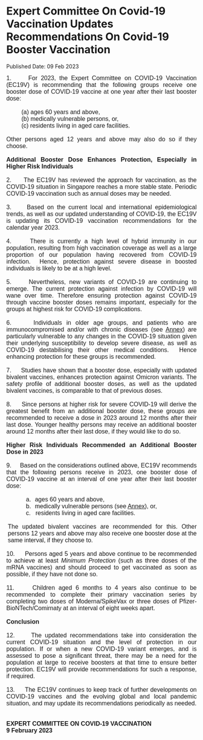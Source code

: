<html>
    <meta http-equiv="Content-Type" content="text/html; charset=utf-8"/>
    <meta charset="utf-8"/>
    <title>Expert Committee On Covid-19 Vaccination Updates Recommendations On Covid-19 Booster Vaccination</title>
    <body><h1>Expert Committee On Covid-19 Vaccination Updates Recommendations On Covid-19 Booster Vaccination</h1>
    <p>Published Date: 09 Feb 2023</p> <p style="margin: 0cm; font-size: 11pt; font-family: Calibri, sans-serif; text-align: justify; line-height: normal;"><span style="font-family: Arial;"><span style="font-size: 12pt;">1.&nbsp; &nbsp; &nbsp;</span><span style="font-size: 12pt;">For 2023, the Expert Committee on COVID-19 Vaccination (EC19V) is recommending that the following groups receive one booster dose of COVID-19 vaccine at one year after their last booster dose:</span></span></p><p style="margin: 0cm; font-size: 11pt; font-family: Calibri, sans-serif; text-align: justify; line-height: normal;"><span style="font-family: Arial;"><span style="font-size: 12pt;">&nbsp;</span></span></p><p style="margin: 0cm 0cm 0cm 40px; font-size: 11pt; font-family: Calibri, sans-serif; text-align: justify; line-height: normal;"><span style="font-family: Arial;"><span style="font-size: 12pt;">(a) ages 60 years and above,</span></span></p><p style="margin: 0cm 0cm 0cm 40px; font-size: 11pt; font-family: Calibri, sans-serif; text-align: justify; line-height: normal;"><span style="font-family: Arial;"><span style="font-size: 12pt;">(b) medically vulnerable persons, or,<br></span></span><span style="font-size: 12pt; font-family: Arial;">(c) residents living in aged care facilities.</span></p><p style="margin: 0cm; font-size: 11pt; font-family: Calibri, sans-serif; text-align: justify; line-height: normal;"><span style="font-family: Arial;"><span style="font-size: 12pt;">&nbsp;</span></span></p><p style="margin: 0cm; font-size: 11pt; font-family: Calibri, sans-serif; text-align: justify; line-height: normal;"><span style="font-family: Arial;"><span style="font-size: 12pt;">Other persons aged 12 years and above may also do so if they choose.</span></span></p><p style="margin: 0cm; font-size: 11pt; font-family: Calibri, sans-serif; text-align: justify; line-height: normal;"><span style="font-family: Arial;"><strong><span style="font-size: 12pt;">&nbsp;</span></strong></span></p><p style="margin: 0cm; font-size: 11pt; font-family: Calibri, sans-serif; text-align: justify; line-height: normal;"><span style="font-family: Arial;"><strong><span style="font-size: 12pt;">Additional Booster Dose Enhances Protection, Especially in Higher Risk Individuals</span></strong></span></p><p style="margin: 0cm; font-size: 11pt; font-family: Calibri, sans-serif; text-align: justify; line-height: normal;"><span style="font-family: Arial;"><strong><span style="font-size: 12pt;">&nbsp;</span></strong></span></p><p style="margin: 0cm; font-size: 11pt; font-family: Calibri, sans-serif; text-align: justify; line-height: normal;"><span style="font-family: Arial;"><span style="font-size: 12pt;">2.&nbsp; &nbsp; &nbsp;</span><span style="font-size: 12pt;">The EC19V has reviewed the approach for vaccination, as the COVID-19 situation in Singapore reaches a more stable state. Periodic COVID-19 vaccination such as annual doses may be needed.</span></span></p><p style="margin: 0cm; font-size: 11pt; font-family: Calibri, sans-serif; text-align: justify; line-height: normal;"><span style="font-family: Arial;"><span style="font-size: 12pt;">&nbsp;</span></span></p><p style="margin: 0cm; font-size: 11pt; font-family: Calibri, sans-serif; text-align: justify; line-height: normal;"><span style="font-family: Arial;"><span style="font-size: 12pt;">3.&nbsp; &nbsp; &nbsp;</span><span style="font-size: 12pt;">Based on the current local and international epidemiological trends, as well as our updated understanding of COVID-19, the EC19V is updating its COVID-19 vaccination recommendations for the calendar year 2023.</span></span></p><p style="margin: 0cm; font-size: 11pt; font-family: Calibri, sans-serif; text-align: justify; line-height: normal;"><span style="font-family: Arial;"><strong><span style="font-size: 12pt;">&nbsp;</span></strong></span></p><p style="margin: 0cm; font-size: 11pt; font-family: Calibri, sans-serif; text-align: justify; line-height: normal;"><span style="font-family: Arial;"><span style="font-size: 12pt;">4.&nbsp; &nbsp; &nbsp;</span><span style="font-size: 12pt;">There is currently a high level of hybrid immunity in our population, resulting from high vaccination coverage as well as a large proportion of our population having recovered from COVID-19 infection. &nbsp;Hence, protection against severe disease in boosted individuals is likely to be at a high level.</span></span></p><p style="margin: 0cm; font-size: 11pt; font-family: Calibri, sans-serif; text-align: justify; line-height: normal;"><span style="font-family: Arial;"><span style="font-size: 12pt;">&nbsp;</span></span></p><p style="margin: 0cm; font-size: 11pt; font-family: Calibri, sans-serif; text-align: justify; line-height: normal;"><span style="font-family: Arial;"><span style="font-size: 16px;">5.&nbsp; &nbsp; &nbsp;Nevertheless, new variants of COVID-19 are continuing to emerge. The current protection against infection by COVID-19 will wane over time. Therefore ensuring protection against COVID-19 through vaccine booster doses remains important, especially for the groups at highest risk for COVID-19 complications.</span></span></p><p style="margin: 0cm; font-size: 11pt; font-family: Calibri, sans-serif; text-align: justify; line-height: normal;"><span style="font-family: Arial;"><span style="font-size: 12pt;">&nbsp;</span></span></p><p style="margin: 0cm; font-size: 11pt; font-family: Calibri, sans-serif; text-align: justify; line-height: normal;"><span style="font-family: Arial;"><span style="font-size: 12pt;">6.&nbsp; &nbsp; &nbsp;Individuals in older age groups, and patients who are immunocompromised and/or with chronic diseases (see <u><a href="/docs/librariesprovider5/default-document-library/annex9118b57b0df0497dab7b2a9cc80031ba.pdf?sfvrsn=b6e8fcbc_0" title="Annex">Annex</a></u>) are particularly vulnerable to any changes in the COVID-19 situation given their underlying susceptibility to develop severe disease, as well as COVID-19 destabilising their other medical conditions.&nbsp; Hence enhancing protection for these groups is recommended.</span></span></p><p style="margin: 0cm; font-size: 11pt; font-family: Calibri, sans-serif; text-align: justify; line-height: normal;"><span style="font-family: Arial;"><span style="font-size: 12pt;">&nbsp;</span></span></p><p style="margin: 0cm; font-size: 11pt; font-family: Calibri, sans-serif; text-align: justify; line-height: normal;"><span style="font-family: Arial;"><span style="font-size: 12pt;">7.&nbsp; &nbsp; &nbsp;</span><span style="font-size: 12pt;">Studies have shown that a booster dose, especially with updated bivalent vaccines, enhances protection against Omicron variants. The safety profile of additional booster doses, as well as the updated bivalent vaccines, is comparable to that of previous doses.</span></span></p><p style="margin: 0cm; font-size: 11pt; font-family: Calibri, sans-serif; text-align: justify; line-height: normal;"><span style="font-family: Arial;"><span style="font-size: 12pt;">&nbsp;</span></span></p><p style="margin: 0cm; font-size: 11pt; font-family: Calibri, sans-serif; text-align: justify; line-height: normal;"><span style="font-family: Arial;"><span style="font-size: 12pt;">8.&nbsp; &nbsp; &nbsp;</span><span style="font-size: 12pt;">Since persons at higher risk for severe COVID-19 will derive the greatest benefit from an additional booster dose, these groups are recommended to receive a dose in 2023 around 12 months after their last dose. Younger healthy persons may receive an additional booster around 12 months after their last dose, if they would like to do so.<br></span></span></p><p style="margin: 0cm; font-size: 11pt; font-family: Calibri, sans-serif; text-align: justify; line-height: normal;"><span style="font-family: Arial;"><strong><span style="font-size: 12pt;"><br>Higher Risk Individuals Recommended an Additional Booster Dose in 2023</span></strong></span></p><p style="margin: 0cm; font-size: 11pt; font-family: Calibri, sans-serif; text-align: justify; line-height: normal;"><span style="font-family: Arial;"><strong><span style="font-size: 12pt;">&nbsp;</span></strong></span></p><p style="margin: 0cm; font-size: 11pt; font-family: Calibri, sans-serif; text-align: justify; line-height: normal;"><span style="font-family: Arial;"><span style="font-size: 12pt;">9.&nbsp; &nbsp; &nbsp;</span><span style="font-size: 12pt;">Based on the considerations outlined above, EC19V recommends that the following persons receive in 2023, one booster dose of COVID-19 vaccine at<span> an interval of one year after their last booster dose:</span></span></span></p><p style="margin: 0cm; font-size: 11pt; font-family: Calibri, sans-serif; text-align: justify; line-height: normal;"><span style="font-family: Arial;"><span style="font-size: 12pt;">&nbsp;</span></span></p><p style="margin: 0cm 0cm 0cm 39pt; font-size: 11pt; font-family: Calibri, sans-serif; text-align: justify; line-height: normal;"><span style="font-family: Arial;"><span style="font-size: 12pt;">a.<span style="font-size: 7pt; font-stretch: normal; line-height: normal;">&nbsp;&nbsp;&nbsp; </span></span><span style="font-size: 12pt;">ages 60 years and above,</span></span></p><p style="margin: 0cm 0cm 0cm 39pt; font-size: 11pt; font-family: Calibri, sans-serif; text-align: justify; line-height: normal;"><span style="font-family: Arial;"><span style="font-size: 12pt;">b.<span style="font-size: 7pt; font-stretch: normal; line-height: normal;">&nbsp;&nbsp;&nbsp; </span></span><span style="font-size: 12pt;">medically vulnerable persons (see <u><a href="/docs/librariesprovider5/default-document-library/annex9118b57b0df0497dab7b2a9cc80031ba.pdf?sfvrsn=b6e8fcbc_0" title="Annex">Annex</a></u>), or,</span></span></p><p style="margin: 0cm 0cm 0cm 39pt; font-size: 11pt; font-family: Calibri, sans-serif; text-align: justify; line-height: normal;"><span style="font-family: Arial;"><span style="font-size: 12pt;">c.<span style="font-size: 7pt; font-stretch: normal; line-height: normal;">&nbsp;&nbsp;&nbsp;&nbsp; </span></span><span style="font-size: 12pt;">residents living in aged care facilities.</span></span></p><p style="margin: 0cm 0cm 0cm 39pt; font-size: 11pt; font-family: Calibri, sans-serif; text-align: justify; line-height: normal;"><span style="font-family: Arial;"><span style="font-size: 12pt;">&nbsp;</span></span></p><p style="margin: 0cm 0cm 0cm 3pt; font-size: 11pt; font-family: Calibri, sans-serif; text-align: justify; line-height: normal;"><span style="font-family: Arial;"><span style="font-size: 12pt;">The updated bivalent vaccines are recommended for this. Other </span><span style="font-size: 12pt;">persons 12 years and above may also receive one booster dose at the same interval, if they choose to.</span></span></p><p style="margin: 0cm; font-size: 11pt; font-family: Calibri, sans-serif; text-align: justify; line-height: normal;"><span style="font-family: Arial;"><span style="font-size: 12pt;">&nbsp;</span></span></p><p style="margin: 0cm; font-size: 11pt; font-family: Calibri, sans-serif; text-align: justify; line-height: normal;"><span style="font-family: Arial;"><span style="font-size: 12pt;">10.&nbsp; &nbsp; &nbsp;</span><span style="font-size: 12pt;">Persons aged 5 years and above continue to be recommended to achieve at least <em>Minimum Protection</em> (such as three doses of the mRNA vaccines) and should proceed to get vaccinated as soon as possible, if they have not done so.</span></span></p><p style="margin: 0cm; font-size: 11pt; font-family: Calibri, sans-serif; text-align: justify; line-height: normal;"><span style="font-family: Arial;"><span style="font-size: 12pt;">&nbsp;</span></span></p><p style="margin: 0cm; font-size: 11pt; font-family: Calibri, sans-serif; text-align: justify; line-height: normal;"><span style="font-family: Arial;"><span style="font-size: 12pt;">11.&nbsp; &nbsp; &nbsp;</span><span style="font-size: 12pt;">Children aged 6 months to 4 years also continue to be recommended to complete their primary vaccination series by completing two doses of Moderna/SpikeVax or three doses of Pfizer-BioNTech/Comirnaty at an interval of eight weeks apart.</span></span></p><p style="margin: 0cm; font-size: 11pt; font-family: Calibri, sans-serif; text-align: justify; line-height: normal;"><span style="font-family: Arial;"><span style="font-size: 12pt;">&nbsp;</span></span></p><p style="margin: 0cm; font-size: 11pt; font-family: Calibri, sans-serif; text-align: justify; line-height: normal;"><span style="font-family: Arial;"><strong><span style="font-size: 12pt;">Conclusion</span></strong></span></p><p style="margin: 0cm; font-size: 11pt; font-family: Calibri, sans-serif; text-align: justify; line-height: normal;"><span style="font-family: Arial;"><strong><span style="font-size: 12pt;">&nbsp;</span></strong></span></p><p style="margin: 0cm; font-size: 11pt; font-family: Calibri, sans-serif; text-align: justify; line-height: normal;"><span style="font-family: Arial;"><span style="font-size: 12pt;">12.&nbsp; &nbsp; &nbsp;</span><span style="font-size: 12pt;">The updated recommendations take into consideration the current COVID-19 situation and the level of protection in our population. If or when a new COVID-19 variant emerges, and is assessed to pose a significant threat, there may be a need for the population at large to receive boosters at that time to ensure better protection. EC19V will provide recommendations for such a response, if required.</span></span></p><p style="margin: 0cm; font-size: 11pt; font-family: Calibri, sans-serif; text-align: justify; line-height: normal;"><span style="font-family: Arial;"><span style="font-size: 12pt;">&nbsp;</span></span></p><p style="margin: 0cm; font-size: 11pt; font-family: Calibri, sans-serif; text-align: justify; line-height: normal;"><span style="font-family: Arial;"><span style="font-size: 12pt;">13.&nbsp; &nbsp; &nbsp;</span><span style="font-size: 12pt;">The EC19V continues to keep track of further developments on COVID-19 vaccines and the evolving global and local pandemic situation, and may update<span> its recommendations periodically as needed.</span></span></span></p><p style="margin: 0cm; font-size: 11pt; font-family: Calibri, sans-serif; line-height: normal;"><span style="font-size: 12pt; font-family: Arial;">&nbsp;</span></p><p style="margin: 0cm; font-size: 11pt; font-family: Calibri, sans-serif; line-height: normal;"><span style="font-size: 12pt; font-family: Arial, sans-serif;">&nbsp;</span></p><p style="margin: 0cm; font-size: 11pt; font-family: Calibri, sans-serif; line-height: normal;"><strong><span style="font-size: 12pt; font-family: Arial;">EXPERT COMMITTEE ON COVID-19 VACCINATION</span></strong></p><p style="margin: 0cm; font-size: 11pt; font-family: Calibri, sans-serif; line-height: normal;"><strong><span style="font-size: 12pt; font-family: Arial;">9 February 2023</span></strong></p></body>
</html>